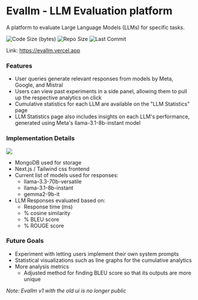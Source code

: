 # Evallm - LLM Evaluation platform
A platform to evaluate Large Language Models (LLMs) for specific tasks.

![Code Size (bytes)](https://img.shields.io/github/languages/code-size/sdewhitt/evallm-v2)
![Repo Size](https://img.shields.io/github/repo-size/sdewhitt/evallm-v2)
![Last Commit](https://img.shields.io/github/last-commit/sdewhitt/evallm-v2)

Link: https://evallm.vercel.app

### Features
- User queries generate relevant responses from models by Meta, Google, and Mistral
- Users can view past experiments in a side panel, allowing them to pull up the respective analytics on click
- Cumulative statistics for each LLM are available on the "LLM Statistics" page
- LLM Statistics page also includes insights on each LLM's performance, generated using Meta's llama-3.1-8b-instant model


### Implementation Details
<p align="left">
  <a href="https://github.com/sebilune">
    <img src="https://skillicons.dev/icons?i=react,tailwind,ts,next,vercel,mongo&perline=8" />
  </a>
</p>

- MongoDB used for storage
- Next.js / Tailwind css frontend
- Current list of models used for responses:
   - llama-3.3-70b-versatile
   - llama-3.1-8b-instant
   - gemma2-9b-it
- LLM Responses evaluated based on:
   - Response time (ms)
   - % cosine similarity
   - % BLEU score
   - % ROUGE score

### Future Goals
- Experiment with letting users implement their own system prompts
- Statistical visualizations such as line graphs for the cumulative analytics
- More analysis metrics
   - Adjusted method for finding BLEU score so that its outputs are more unique
 
_Note: Evallm v1 with the old ui is no longer public_
